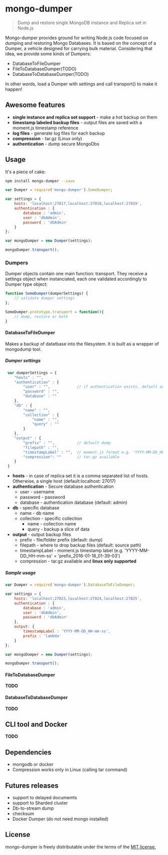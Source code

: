 # mongo-dumper
> Dump and restore single MongoDB instance and Replica set in Node.js

Mongo-dumper provides ground for writing Node.js code focused on dumping and restoring Mongo Databases. It is based on the concept of a Dumper, a vehicle designed for carrying bulk material. Considering that idea, we provide some kinds of Dumpers: 

- DatabaseToFileDumper
- FileToDatabaseDumper(TODO)
- DatabaseToDatabaseDumper(TODO)

In other words, load a Dumper with settings and call transport() to make it happen!

## Awesome features
* **single instance and replica set support** - make a hot backup on them
* **timestamp labeled backup files** - output files are saved with a moment.js timestamp reference
* **log files** - generate log files for each backup
* **compression** - tar.gz (Linux only)
* **authentication** - dump secure MongoDbs

## Usage
It's a piece of cake:
```bash
npm install mongo-dumper --save
```
```javascript
var Dumper = require('mongo-dumper').SomeDumper;

var settings = {
	hosts: 'localhost:27017,localhost:27018,localhost:27019',
	authentication : {
		database : 'admin',
		user : 'dbAdmin',
		password : 'dbAdmin'
	}
};

var mongoDumper = new Dumper(settings);

mongoDumper.transport();
```

### Dumpers
Dumper objects contain one main function: transport. They receive a settings object when instanciated, each one validated accordingly to Dumper type object:

```javascript
function SomeDumper(dumperSettings) {
	// validate dumper settings
};

SomeDumper.prototype.transport = function(){
	// dump, restore or both
}
```

#### DatabaseToFileDumper
Makes a backup of datatbase into the filesystem. It is built as a wrapper of mongodump tool.

##### Dumper settings
```javascript
 var dumperSettings = {
 	"hosts" : "",
	"authentication" : {
		"user" : "",			// if authentication exists, default admin
		"password" : "",
		"database" : ""
	},
	"db" : {
		"name" : "",
		"collection" : {
			"name" : "",
			"query" : ""
		}
	},
	"output" : {
		"prefix" : "",			// default dump
		"filepath" : "",
		"timestampLabel" : "", 	// moment.js format e.g. 'YYYY-MM-DD_HH-mm-ss'
		"compression": "" 		// tar.gz available
	}
 }
```
- **hosts** - in case of replica set it is a comma separated list of hosts. Otherwise, a single host (default:localhost: 27017)
- **authentication** - Secure database authentication
   - user - username
   - password - password
   - database - authentication database (default: admin)
- **db** - specific database
   - name - db name
   - collection - specific collection
      - name - collection name
      - query - backup a slice of data
- **output** - output backup files
   - prefix - file/folder prefix (default: dump)
   - filepath - where to drop backup files (default: source path)
   - timestampLabel - moment.js timestamp label (e.g. 'YYYY-MM-DD_HH-mm-ss' = 'prefix_2016-01-18_01-39-03')
   - compression - tar.gz available and **linux only supported**

##### Sample usage
```javascript
var Dumper = require('mongo-dumper').DatabaseToFileDumper;

var settings = {
	hosts: 'localhost:27023,localhost:27024,localhost:27025',
	authentication : {
		database : 'admin',
		user : 'dbAdmin',
		password : 'dbAdmin'
	},
	output: {
		timestampLabel : 'YYYY-MM-DD_HH-mm-ss',
		prefix : 'lambda'
	}
};

var mongoDumper = new Dumper(settings);

mongoDumper.transport();
```

#### FileToDatabaseDumper
**TODO**

#### DatabaseToDatabaseDumper
**TODO**

## CLI tool and Docker
**TODO**

## Dependencies
- mongodb or docker
- Compression works only in Linux (calling tar command)

## Futures releases
- support to delayed documemts
- support to Sharded cluster
- Db-to-stream dump
- checksum
- Docker Dumper (do not need mongo installed)

## License

mongo-dumper is freely distributable under the terms of the [MIT license.](LICENSE)